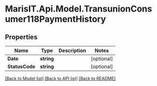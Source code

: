 
# MarisIT.Api.Model.TransunionConsumer118PaymentHistory

## Properties

Name | Type | Description | Notes
------------ | ------------- | ------------- | -------------
**Date** | **string** |  | [optional] 
**StatusCode** | **string** |  | [optional] 

[[Back to Model list]](../README.md#documentation-for-models)
[[Back to API list]](../README.md#documentation-for-api-endpoints)
[[Back to README]](../README.md)

